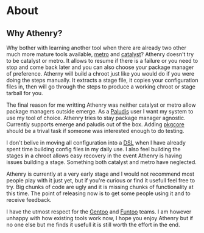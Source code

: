About
==========

Why Athenry?
------------

Why bother with learning another tool when there are already two other much more
mature tools available, [metro](http://github.com/funtoo/metro/tree/master) and
[catalyst](http://www.gentoo.org/proj/en/releng/catalyst/)?  Athenry doesn't try
to be catalyst or metro.  It allows to resume if there is a failure or you need
to stop and come back later and you can also choose your package manager of
preference.  Atherny will build a chroot just like you would do if you were
doing the steps manually.  It extracts a stage file, it copies your
configuration files in, then will go through the steps to produce a working
chroot or stage tarball for you.

The final reason for me writting Athenry was neither catalyst or metro allow
package managers outside emerge. As a [Paludis](http://paludis.pioto.org/) user
I want my system to use my tool of choice. Athenry tries to stay package manager
agnostic. Currently supports emerge and paludis out of the box. Adding
[pkgcore](http://www.pkgcore.org/trac/pkgcore) should be a trival task if
someone was interested enough to do testing.

I don't belive in moving all configuration into a
[DSL](http://en.wikipedia.org/wiki/Domain-specific_language) when I have already
spent time building config files in my daily use. I also feel building the
stages in a chroot allows easy recovery in the event Athenry is having issues
building a stage. Something both catalyst and metro have neglected. 

Athenry is currently at a very early stage and I would not recommend most people
play with it just yet, but if you're curious or find it usefull feel free to
try.  Big chunks of code are ugly and it is missing chunks of functionality at
this time.  The point of releasing now is to get some people using it and to
receive feedback.

I have the utmost respect for the [Gentoo](http://www.gentoo.org) and
[Funtoo](http://www.funtoo.org) teams. I am however unhappy with how existing
tools work now, I hope you enjoy Athenry but if no one else but me finds it
usefull it is still worth the effort in the end.
